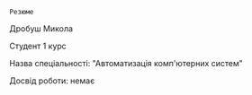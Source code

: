     Резюме
Дробуш Микола

Студент 1 курс

Назва спеціальності: "Автоматизація комп'ютерних систем"

Досвід роботи: немає

